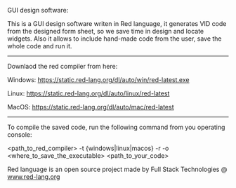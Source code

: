GUI design software:

This is a GUI design software writen in Red language, it generates VID code from the 
designed form sheet, so we save time in design and locate widgets. Also it allows to include hand-made 
code from the user, save the whole code and run it.

----------------------------------------------------------------

Downlaod the red compiler from here:

Windows: https://static.red-lang.org/dl/auto/win/red-latest.exe

Linux: https://static.red-lang.org/dl/auto/linux/red-latest

MacOS: https://static.red-lang.org/dl/auto/mac/red-latest

----------------------------------------------------------------

To compile the saved code, run the following command from you operating console:

<path_to_red_compiler> -t {windows|linux|macos} -r -o <where_to_save_the_executable> <path_to_your_code>

Red language is an open source project made by Full Stack Technologies @ www.red-lang.org
